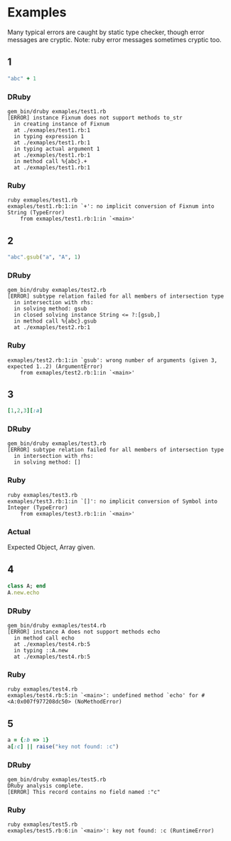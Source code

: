 # Examples

Many typical errors are caught by static type checker, though error messages are cryptic. Note: ruby error messages sometimes cryptic too.

## 1

```ruby
"abc" + 1
```

### DRuby

```
gem_bin/druby exmaples/test1.rb
[ERROR] instance Fixnum does not support methods to_str
  in creating instance of Fixnum
  at ./exmaples/test1.rb:1
  in typing expression 1
  at ./exmaples/test1.rb:1
  in typing actual argument 1
  at ./exmaples/test1.rb:1
  in method call %{abc}.+
  at ./exmaples/test1.rb:1
```

### Ruby

```
ruby exmaples/test1.rb
exmaples/test1.rb:1:in `+': no implicit conversion of Fixnum into String (TypeError)
	from exmaples/test1.rb:1:in `<main>'
```

## 2

```ruby
"abc".gsub("a", "A", 1)
```

### DRuby

```
gem_bin/druby exmaples/test2.rb
[ERROR] subtype relation failed for all members of intersection type
  in intersection with rhs:
  in solving method: gsub
  in closed solving instance String <= ?:[gsub,]
  in method call %{abc}.gsub
  at ./exmaples/test2.rb:1
```

### Ruby

```
exmaples/test2.rb:1:in `gsub': wrong number of arguments (given 3, expected 1..2) (ArgumentError)
	from exmaples/test2.rb:1:in `<main>'
```

## 3

```ruby
[1,2,3][:a]
```

### DRuby

```
gem_bin/druby exmaples/test3.rb
[ERROR] subtype relation failed for all members of intersection type
  in intersection with rhs:
  in solving method: []
```

### Ruby

```
ruby exmaples/test3.rb
exmaples/test3.rb:1:in `[]': no implicit conversion of Symbol into Integer (TypeError)
	from exmaples/test3.rb:1:in `<main>'
```

### Actual

Expected Object, Array given.

## 4

```ruby
class A; end
A.new.echo
```

### DRuby

```
gem_bin/druby exmaples/test4.rb
[ERROR] instance A does not support methods echo
  in method call echo
  at ./exmaples/test4.rb:5
  in typing ::A.new
  at ./exmaples/test4.rb:5
```

### Ruby

```
ruby exmaples/test4.rb
exmaples/test4.rb:5:in `<main>': undefined method `echo' for #<A:0x007f977208dc50> (NoMethodError)
```

## 5

```ruby
a = {:b => 1}
a[:c] || raise("key not found: :c")
```

### DRuby

```
gem_bin/druby exmaples/test5.rb
DRuby analysis complete.
[ERROR] This record contains no field named :"c"
```

### Ruby

```
ruby exmaples/test5.rb
exmaples/test5.rb:6:in `<main>': key not found: :c (RuntimeError)
```
